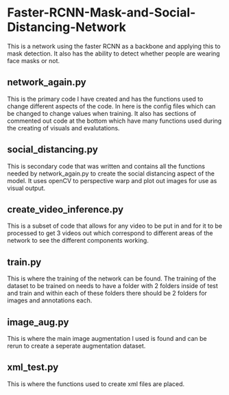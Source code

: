 # Faster-RCNN-Mask-and-Social-Distancing-Network
This is a network using the faster RCNN as a backbone and applying this to mask detection. It also has the ability to detect whether people are wearing face masks or not.

## network_again.py
This is the primary code I have created and has the functions used to change different aspects of the code. In here is the config files which can be changed to change values when training. It also has sections of commented out code at the bottom which have many functions used during the creating of visuals and evalutations.

## social_distancing.py
This is secondary code that was written and contains all the functions needed by network_again.py to create the social distancing aspect of the model. It uses openCV to perspective warp and plot out images for use as visual output.

## create_video_inference.py
This is a subset of code that allows for any video to be put in and for it to be processed to get 3 videos out which correspond to different areas of the network to see the different components working.

## train.py
This is where the training of the network can be found. The training of the dataset to be trained on needs to have a folder with 2 folders inside of test and train and within each of these folders there should be 2 folders for images and annotations each.

## image_aug.py
This is where the main image augmentation I used is found and can be rerun to create a seperate augmentation dataset.

## xml_test.py
This is where the functions used to create xml files are placed.